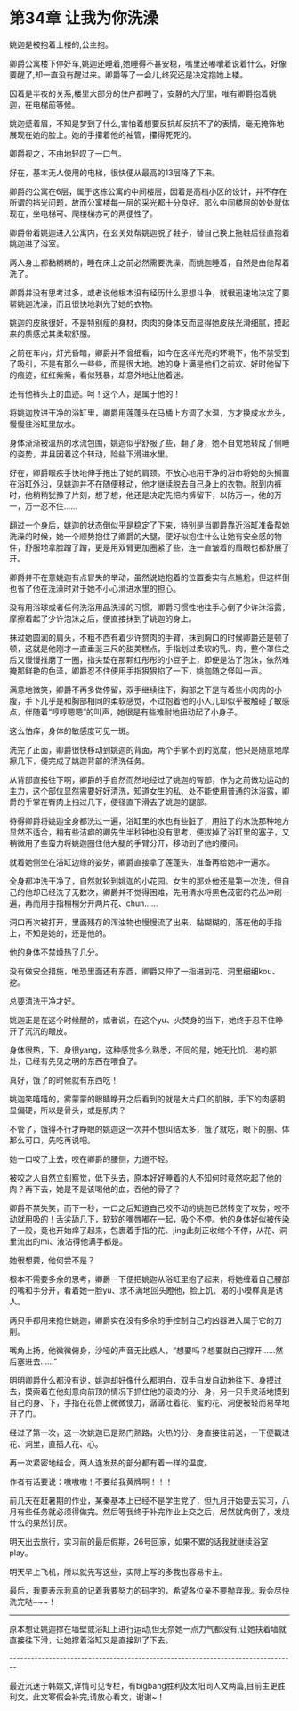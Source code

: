 # 第34章 让我为你洗澡

姚迦是被抱着上楼的,公主抱。

卿爵公寓楼下停好车,姚迦还睡着,她睡得不甚安稳，嘴里还嘟囔着说着什么，好像要醒了,却一直没有醒过来。卿爵等了一会儿,终究还是决定抱她上楼。

因着是半夜的关系,楼里大部分的住户都睡了，安静的大厅里，唯有卿爵抱着姚迦，在电梯前等候。

姚迦蹙着眉，不知是梦到了什么,害怕着想要反抗却反抗不了的表情，毫无掩饰地展现在她的脸上。她的手攥着他的袖管，攥得死死的。

卿爵视之，不由地轻叹了一口气。

好在，基本无人使用的电梯，很快便从最高的13层降了下来。

卿爵的公寓在6层，属于这栋公寓的中间楼层，因着是高档小区的设计，并不存在所谓的挡光问题，故而公寓楼每一层的采光都十分良好。那么中间楼层的妙处就体现在，坐电梯可、爬楼梯亦可的两便性了。

卿爵带着姚迦进入公寓内，在玄关处帮姚迦脱了鞋子，替自己换上拖鞋后径直抱着姚迦进了浴室。

两人身上都黏糊糊的，睡在床上之前必然需要洗澡，而姚迦睡着，自然是由他帮着洗了。

卿爵并没有思考过多，或者说他根本没有经历什么思想斗争，就很迅速地决定了要帮姚迦洗澡，而且很快地剥光了她的衣物。

姚迦的皮肤很好，不是特别瘦的身材，肉肉的身体反而显得她皮肤光滑细腻，摸起来的质感尤其柔软舒服。

之前在车内，灯光昏暗，卿爵并不曾细看，如今在这样光亮的环境下，他不禁受到了吸引，不是有那么一些些，而是很大地。她的身上满是他们之前欢、好时他留下的痕迹，红红紫紫，看似残暴，却意外地让他着迷。

还有他裤头上的血迹。呵！这个人，是属于他的！

将姚迦放进干净的浴缸里，卿爵用莲蓬头在马桶上方调了水温，方才换成水龙头，慢慢往浴缸里放水。

身体渐渐被温热的水流包围，姚迦似乎舒服了些，翻了身，她不自觉地转成了侧睡的姿势，并且因着这个转动，险些下滑进水里。

好在，卿爵眼疾手快地伸手拖出了她的肩颈。不放心地用干净的浴巾将她的头搁置在浴缸外沿，见姚迦并不在随便移动，他才继续脱去自己身上的衣物。脱到内裤时，他稍稍犹豫了片刻，想了想，他还是决定先把内裤留下，以防万一，他的万一，万一忍不住……

翻过一个身后，姚迦的状态倒似乎是稳定了下来，特别是当卿爵靠近浴缸准备帮她洗澡的时候，她一个顺势抱住了卿爵的大腿，便好似抱住什么让她有安全感的物件，舒服地拿脸蹭了蹭，更是用双臂更加圈紧了些，连一直皱着的眉眼也都舒展了开。

卿爵并不在意姚迦有点冒失的举动，虽然说她抱着的位置委实有点尴尬，但这样倒也省了他在洗澡时对于她不小心滑进水里的担心。

没有用浴球或者任何洗浴用品洗澡的习惯，卿爵习惯性地往手心倒了少许沐浴露，摩擦着起了少许泡沫之后，便直接抹到了姚迦的身上。

抹过她圆润的肩头，不粗不西有着少许赘肉的手臂，抹到胸口的时候卿爵还是顿了顿，这就是他刚才一直垂涎三尺的甜美糕点，手指划过柔软的乳、肉，整个罩住之后又慢慢推磨了一圈，指尖垫在那颗红彤彤的小豆子上，即便是沾了泡沫，依然难掩那鲜艳的色泽，卿爵忍不住便用手指狠狠掐了一下，姚迦随之怪叫一声。

满意地微笑，卿爵不再多做停留，双手继续往下，胸部之下是有着些小肉肉的小腹，手下几乎是和胸部相同的柔软感觉，不过抱着他的小人儿却似乎被触碰了敏感点，伴随着“哼哼嗯嗯”的叫声，她很是有些难耐地扭动起了小身子。

这么怕痒，身体的敏感度可见一斑。

洗完了正面，卿爵很快移动到姚迦的背面，两个手掌不到的宽度，他只是随意地摩擦几下，便完成了姚迦背部的清洗任务。

从背部直接往下啊，卿爵的手自然而然地经过了姚迦的臀部，作为之前做功运动的主力，这个部位显然需要好好清洗，知道女生的私、处不能使用普通的沐浴露，卿爵的手掌在臀肉上扫过几下，便径直下滑去了姚迦的腿部。

待得卿爵将姚迦全身都洗过一遍，浴缸里的水也有些脏了，用脏了的水洗那种地方显然不适合，稍有些洁癖的卿先生半秒钟也没有思考，便拔掉了浴缸里的塞子，又稍微用了些蛮力将姚迦圈住他大腿的手臂分开，移动到了他的腰间。

就着她侧坐在浴缸边缘的姿势，卿爵直接拿了莲蓬头，准备再给她冲一遍水。

全身都冲洗干净了，自然就轮到姚迦的小花园。女生的那处他还是第一次洗，但自己的他却已经洗了无数次，卿爵并不觉得困难，先用清水将黑色茂密的花丛冲刷一遍，再而用手指稍稍分开两片花、chun……

洞口再次被打开，里面残存的浑浊物也慢慢流了出来，黏糊糊的，落在他的手指上，不知是她的，还是他的。

他的身体不禁燥热了几分。

没有做安全措施，唯恐里面还有东西，卿爵又伸了一指进到花、洞里细细kou、挖。

总要清洗干净才好。

姚迦正是在这个时候醒的，或者说，在这个yu、火焚身的当下，她终于忍不住睁开了沉沉的眼皮。

身体很热，下、身很yang，这种感觉多么熟悉，不同的是，她无比饥、渴的那处，已经有先见之明的东西在喂食了。

真好，饿了的时候就有东西吃！

姚迦笑嘻嘻的，雾蒙蒙的眼睛睁开之后看到的就是大片j□j的肌肤，手下的肉感明显偏硬，所以是骨头，或是肌肉？

不管了，饿得不行才睁眼的姚迦这一次并不想纠结太多，饿了就吃，眼下的胴、体那么可口，先吃再说吧。

她一口咬了上去，咬在卿爵的腰侧，力道不轻。

被咬之人自然立刻察觉，低下头去，原本好好睡着的人不知何时竟然吃起了他的肉？再下去，她是不是该喝他的血，吞他的骨了？

卿爵不禁失笑，而下一秒，一口之后知道自己咬不动的姚迦已然转变了攻势，咬不动就用吸的！舌尖舔几下，软软的嘴唇嘟在一起，吸个不停。他的身体好似被传染了一般，竟也开始痒了起来，包裹着手指的花、jing此刻正收缩个不停，从花、洞里流出的mi、液沾得他满手都是。

她很想要，他何尝不是？

根本不需要多余的思考，卿爵一下便把姚迦从浴缸里抱了起来，将她缠着自己腰部的嘴和手分开，看着她一脸yu、求不满地回头瞪他，脸上饥、渴的小模样真是诱人。

两只手都用来抱住姚迦，卿爵实在没有多余的手控制自己的凶器进入属于它的刀削。

嘴角上扬，他微微俯身，沙哑的声音无比惑人，“想要吗？想要就自己撑开……然后塞进去……”

明明卿爵什么都没有说，姚迦却好像什么都明白，双手自发自动地往下、身摸过去，摸索着在他刻意向前顶的情况下抓住他的滚烫的分、身，另一只手灵活地摸到自己的身、下，手指在花唇上微微使力，潺潺吐着花、蜜的花、洞便被轻而易举地开了门。

经过了第一次，这一次姚迦已是熟门熟路，火热的分、身直接往前送，一下便戳进花、洞里，直插入花、心。

再一次紧密地结合，两人连发热的部分都有着一样的温度。

作者有话要说：嗷嗷嗷！不要给我黄牌啊！！！

前几天在赶暑期的作业，某秦基本上已经不是学生党了，但九月开始要去实习，八月有些任务就必须得做完。然后等我终于补完作业上交之后，居然就病倒了，发烧什么的果然讨厌。

明天出去旅行，实习前的最后假期，26号回家，如果不累的话我就继续浴室play。

明天早上飞机，所以就先写这些，实际上写的多我也容易卡主。

最后，我要表示我真的记着我要努力的码字的，希望各位亲不要抛弃我。我会尽快洗完哒~~~！

---

原本想让姚迦撑在墙壁或浴缸上进行运动,但无奈她一点力气都没有,让她扶着墙就直接往下滑，让她撑着浴缸又是直接趴了下去。

\--------------------------------------------------------------------------------

最近沉迷于韩娱文,详情可见专栏，有bigbang胜利及太阳同人文两篇,目前主更胜利文。此文寒假会补完,请放心看文，谢谢~！
